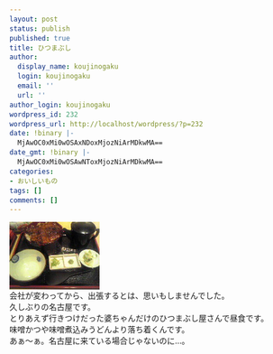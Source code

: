 ```yaml
---
layout: post
status: publish
published: true
title: ひつまぶし
author:
  display_name: koujinogaku
  login: koujinogaku
  email: ''
  url: ''
author_login: koujinogaku
wordpress_id: 232
wordpress_url: http://localhost/wordpress/?p=232
date: !binary |-
  MjAwOC0xMi0wOSAxNDoxMjozNiArMDkwMA==
date_gmt: !binary |-
  MjAwOC0xMi0wOSAwNToxMjozNiArMDkwMA==
categories:
- おいしいもの
tags: []
comments: []
---
```

<p><img src="/blog/img/20081209141234.jpg" alt="20081209141234" align="left" border="0"><br clear="all">会社が変わってから、出張するとは、思いもしませんでした。<br />
久しぶりの名古屋です。<br />
とりあえず行きつけだった婆ちゃんだけのひつまぶし屋さんで昼食です。<br />
味噌かつや味噌煮込みうどんより落ち着くんです。<br />
あぁ～ぁ。名古屋に来ている場合じゃないのに…。</p>
